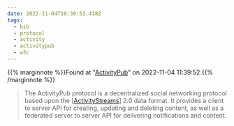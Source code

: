 ```yaml
---
date: 2022-11-04T10:39:53.418Z
tags:
  - bib
  - protocol
  - activity
  - activitypub
  - w3c
---
```

{{% marginnote %}}Found at "[ActivityPub](https://www.w3.org/TR/2018/REC-activitypub-20180123/)" on 2022-11-04 11:39:52.{{% /marginnote %}}

> The ActivityPub protocol is a decentralized social networking protocol based upon the [[ActivityStreams](https://www.w3.org/TR/2018/REC-activitypub-20180123/#bib-ActivityStreams)] 2.0 data format. It provides a client to server API for creating, updating and deleting content, as well as a federated server to server API for delivering notifications and content.

